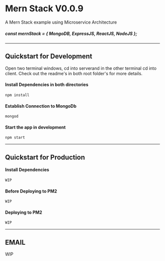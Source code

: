 # Mern Stack V0.0.9

A Mern Stack example using Microservice Architecture

##### const mernStack = { MongoDB, ExpressJS, ReactJS, NodeJS };
___
## Quickstart for Development
Open two terminal windows, cd into serverand in the other terminal cd into client. Check out the readme's in both root folder's for more details.

#### Install Dependencies in both directories
```
npm install
```
#### Establish Connection to MongoDb
```
mongod
```
#### Start the app in development
```
npm start
```
___


## Quickstart for Production

#### Install Dependencies
```
WIP
```
#### Before Deploying to PM2
```
WIP
```

#### Deploying to PM2
```
WIP
```
___

## EMAIL

WIP
